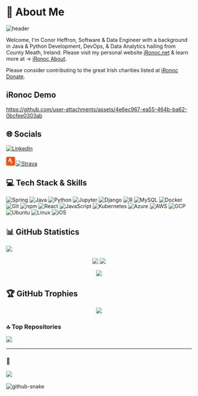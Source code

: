 # 💫 About Me

![header](https://capsule-render.vercel.app/api?type=waving&color=0:00BFFF,100:FFBF00&height=200&section=header&text=Hi%20there&fontSize=45)

Welcome, I'm Conor Heffron, Software & Data Engineer with a background in Java & Python Development, DevOps, & Data Analytics hailing from County Meath, Ireland. Please visit my personal website [iRonoc.net](https://ironoc.net/) & learn more at -> [iRonoc About](https://ironoc.net/about).

Please consider contributing to the great Irish charities listed at [iRonoc Donate](https://ironoc.net/donate).

## iRonoc Demo
https://github.com/user-attachments/assets/4e6ec967-ea55-464b-ba62-0bcfee0303ab

## 🌐 Socials
[![LinkedIn](https://img.shields.io/badge/LinkedIn-%230077B5.svg?logo=linkedin&logoColor=white)](https://linkedin.com/in/conorheffron) 

<a href="https://strava.com/athletes/2582329" class="strava-badge- strava-badge-follow" target="_blank"><img src="strava-bdg.png" alt="Strava" /><img src='https://badges.strava.com/logo-strava.png' alt='Strava' style='margin-left:2px;vertical-align:text-bottom'/></a>

## 💻 Tech Stack & Skills
![Spring](https://img.shields.io/badge/Spring-6DB33F?style=for-the-badge&logo=spring&logoColor=white)
![Java](https://img.shields.io/badge/Java-ED8B00?style=for-the-badge&logo=openjdk&logoColor=white)
![Python](https://img.shields.io/badge/Python-DC322F?style=for-the-badge&logo=python&logoColor=white)
![Jupyter](https://img.shields.io/badge/Made%20with-Jupyter-orange?style=for-the-badge&logo=Jupyter)
![Django](https://img.shields.io/badge/Django-%23092E20.svg?style=for-the-badge&logo=django)
![R](https://img.shields.io/badge/R-%20db7ed.svg?style=for-the-badge&logo=r&logoColor=white)
![MySQL](https://img.shields.io/badge/mysql-4479A1.svg?style=for-the-badge&logo=mysql&logoColor=white)
![Docker](https://img.shields.io/badge/docker-276DC3?style=for-the-badge&logo=docker&logoColor=white)
![Git](https://img.shields.io/badge/Git-F05032?style=for-the-badge&logo=git&logoColor=fff)
![npm](https://img.shields.io/badge/npm-CB3837?style=for-the-badge&logo=npm&logoColor=fff)
![React](https://img.shields.io/badge/React-%2320232a.svg?style=for-the-badge&logo=react&logoColor=%2361DAFB)
![JavaScript](https://img.shields.io/badge/JavaScript-F7DF1E?style=for-the-badge&logo=javascript&logoColor=000)
![Kubernetes](https://img.shields.io/badge/Kubernetes-326CE5?style=for-the-badge&logo=kubernetes&logoColor=fff)
![Azure](https://custom-icon-badges.demolab.com/badge/Microsoft%20Azure-0089D6?style=for-the-badge&logo=msazure&logoColor=white)
![AWS](https://img.shields.io/badge/AWS-%23FF9900.svg?style=for-the-badge&logo=amazon-web-services&logoColor=white)
![GCP](https://img.shields.io/badge/Google%20Cloud-%234285F4.svg?style=for-the-badge&logo=google-cloud&logoColor=white)
![Ubuntu](https://img.shields.io/badge/Ubuntu-E95420?style=for-the-badge&logo=ubuntu&logoColor=white) 
![Linux](https://img.shields.io/badge/Linux-FCC624?style=for-the-badge&logo=linux&logoColor=black)
![iOS](https://img.shields.io/badge/iOS-000000?style=for-the-badge&logo=apple&logoColor=white)

## 📊 GitHub Statistics

![](https://komarev.com/ghpvc/?username=conorheffron)

<p align="center">
  <img src="https://github-readme-stats.vercel.app/api?username=conorheffron&show_icons=true&count_private=true&theme=solarized-light&hide_border=true&bg_color=00000000&hide_rank=true">
  <img src="https://github-readme-stats.vercel.app/api/top-langs/?username=conorheffron&layout=compact&hide_border=true&theme=solarized-light&bg_color=00000000&langs_count=11&hide=html,jupyter%20notebook,r">
</p>

<p align="center">
  <img src="https://github-streak-stats-ruby.vercel.app/?user=conorheffron&theme=solarized-light&hide_border=true">
</p>

## 🏆 GitHub Trophies
<p align="center">
  <img src="https://github-profile-trophy.vercel.app/?username=conorheffron&theme=light">
</p>

### 🔝 Top Repositories
![](https://github-contributor-stats.vercel.app/api?username=conorheffron&limit=9&order_by=contributions&combine_all_yearly_contributions=true)

---

### 🐍

[![](https://visitcount.itsvg.in/api?id=conorheffron&icon=2&color=8)](https://visitcount.itsvg.in)

<picture>
  <source media="(prefers-color-scheme: dark)" srcset="https://raw.githubusercontent.com/tobiasmeyhoefer/tobiasmeyhoefer/output/github-snake-dark.svg" />
  <source media="(prefers-color-scheme: light)" srcset="https://raw.githubusercontent.com/tobiasmeyhoefer/tobiasmeyhoefer/output/github-snake.svg" />
  <img alt="github-snake" src="https://raw.githubusercontent.com/tobiasmeyhoefer/tobiasmeyhoefer/output/github-snake.svg" />
</picture>
